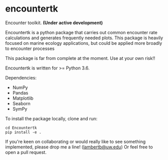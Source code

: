 # encountertk
Encounter toolkit. **(Under active development)**

Encountertk is a python package that carries out common encounter rate calculations and generates frequently needed plots. This package is heavily focused on marine ecology applications, but could be applied more broadly to encounter processes

This package is far from complete at the moment. Use at your own risk!!

Encountertk is written for >= Python 3.6.

Dependencies:
- NumPy
- Pandas
- Matplotlib
- Seaborn
- SymPy

To install the package locally, clone and run:
```
cd Encountertk
pip install -e .
```


If you're keen on collaborating or would really like to see something implemented, please drop me a line! (lambertb@uw.edu)
Or feel free to open a pull request.
